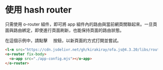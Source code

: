 <template is="exm-article">
<a href="../../publics/examples/use-hash-router/demo.html" preview></a>
<a href="../../publics/examples/use-hash-router/page1.html" main></a>
<a href="../../publics/examples/use-hash-router/page2.html"></a>
<a href="../../publics/examples/use-hash-router/app-config.mjs"></a>
</template>

# 使用 hash router

只需使用 o-router 組件，即可將 app 組件內的路由與當前網頁關聯起來。一旦頁面與路由綁定，即使進行頁面刷新，也能保持頁面的路由狀態。

在這個示例中，請點擊  <span style='font-family: "iconfont"'>&#xe7cb;</span>  按鈕，以新頁面的方式打開並嘗試。

```html
<l-m src="https://cdn.jsdelivr.net/gh/kirakiray/ofa.js@4.3.20/libs/router/dist/router.min.mjs"></l-m>
<o-router fix-body>
  <o-app src="./app-config.mjs"></o-app>
</o-router>
```

